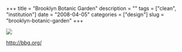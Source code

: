+++
title = "Brooklyn Botanic Garden"
description = ""
tags = ["clean", "institution"]
date = "2008-04-05"
categories = ["design"]
slug = "brooklyn-botanic-garden"
+++


 

  <div id="screens-thumbs" class="clearfix">
    <div class="txt-center" id="design-submission"><a href="http://bbg.org/"><img id='bluga-thumbnail-1175' class='bluga-thumbnail large' src='/media/bluga/
wt47f791badd050_0.jpg'/></a></div>  
  </div>   
<p><a href="http://bbg.org/">http://bbg.org/</a></p>




